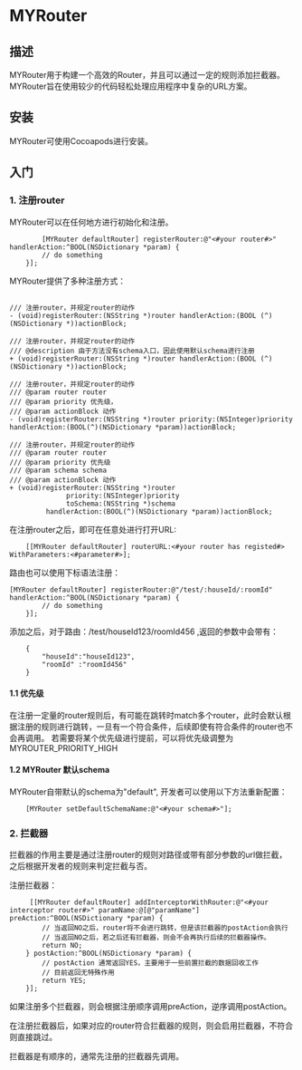 # MYRouter

## 描述

MYRouter用于构建一个高效的Router，并且可以通过一定的规则添加拦截器。MYRouter旨在使用较少的代码轻松处理应用程序中复杂的URL方案。

## 安装

MYRouter可使用Cocoapods进行安装。

## 入门

### 1. 注册router

MYRouter可以在任何地方进行初始化和注册。
```
        [MYRouter defaultRouter] registerRouter:@"<#your router#>" handlerAction:^BOOL(NSDictionary *param) {
        // do something
    }];
```

MYRouter提供了多种注册方式：
```

/// 注册router，并规定router的动作
- (void)registerRouter:(NSString *)router handlerAction:(BOOL (^)(NSDictionary *))actionBlock;

/// 注册router，并规定router的动作
/// @description 由于方法没有schema入口，因此使用默认schema进行注册
+ (void)registerRouter:(NSString *)router handlerAction:(BOOL (^)(NSDictionary *))actionBlock;

/// 注册router，并规定router的动作
/// @param router router
/// @param priority 优先级，
/// @param actionBlock 动作
- (void)registerRouter:(NSString *)router priority:(NSInteger)priority handlerAction:(BOOL(^)(NSDictionary *param))actionBlock;

/// 注册router，并规定router的动作
/// @param router router
/// @param priority 优先级
/// @param schema schema
/// @param actionBlock 动作
+ (void)registerRouter:(NSString *)router
              priority:(NSInteger)priority
              toSchema:(NSString *)schema
         handlerAction:(BOOL(^)(NSDictionary *param))actionBlock;
```

在注册router之后，即可在任意处进行打开URL:
```
    [[MYRouter defaultRouter] routerURL:<#your router has registed#> WithParameters:<#parameter#>];
```



路由也可以使用下标语法注册：
```
[MYRouter defaultRouter] registerRouter:@"/test/:houseId/:roomId" handlerAction:^BOOL(NSDictionary *param) {
        // do something
    }];
```
添加之后，对于路由：/test/houseId123/roomId456 ,返回的参数中会带有：
```
    {
        "houseId":"houseId123",
        "roomId" :"roomId456"   
    }
```

#### 1.1 优先级

在注册一定量的router规则后，有可能在跳转时match多个router，此时会默认根据注册的规则进行跳转，一旦有一个符合条件，后续即使有符合条件的router也不会再调用。
若需要将某个优先级进行提前，可以将优先级调整为MYROUTER_PRIORITY_HIGH

#### 1.2 MYRouter 默认schema
MYRouter自带默认的schema为"default", 开发者可以使用以下方法重新配置：
```
    [MYRouter setDefaultSchemaName:@"<#your schema#>"];
```


### 2. 拦截器

拦截器的作用主要是通过注册router的规则对路径或带有部分参数的url做拦截，之后根据开发者的规则来判定拦截与否。

注册拦截器：
```
     [[MYRouter defaultRouter] addInterceptorWithRouter:@"<#your interceptor router#>" paramName:@[@"paramName"] preAction:^BOOL(NSDictionary *param) {
        // 当返回NO之后，router将不会进行跳转，但是该拦截器的postAction会执行
        // 当返回NO之后，若之后还有拦截器，则会不会再执行后续的拦截器操作。
        return NO;
    } postAction:^BOOL(NSDictionary *param) {
        // postAction 通常返回YES，主要用于一些前置拦截的数据回收工作
        // 目前返回无特殊作用
        return YES;
    }];
```
如果注册多个拦截器，则会根据注册顺序调用preAction，逆序调用postAction。

在注册拦截器后，如果对应的router符合拦截器的规则，则会启用拦截器，不符合则直接跳过。

拦截器是有顺序的，通常先注册的拦截器先调用。

